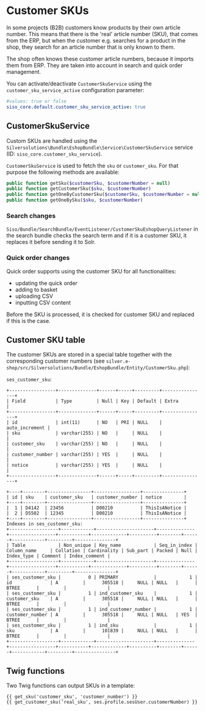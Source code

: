 # Customer SKUs

In some projects (B2B) customers know products by their own article number.
This means that there is the 'real' article number (SKU), that comes from the ERP,
but when the customer e.g. searches for a product in the shop, they search for an article number that is only known to them.

The shop often knows these customer article numbers, because it imports them from ERP.
They are taken into account in search and quick order management.

You can activate/deactivate `CustomerSkuService` using the `customer_sku_service_active` configuration parameter:

``` yaml
#values: true or false
siso_core.default.customer_sku_service_active: true
```

## CustomerSkuService

Custom SKUs are handled using the `Silversolutions\Bundle\EshopBundle\Service\CustomerSkuService` service
(ID: `siso_core.customer_sku_service`).

`CustomerSkuService` is used to fetch the `sku` or `customer_sku`. For that purpose the following methods are available:

``` php
public function getSku($customerSku, $customerNumber = null)
public function getCustomerSku($sku, $customerNumber)
public function getOneByCustomerSku($customerSku, $customerNumber = null)
public function getOneBySku($sku, $customerNumber)
```

### Search changes

`Siso/Bundle/SearchBundle/EventListener/CustomerSkuEshopQueryListener` in the search bundle
checks the search term and if it is a customer SKU, it replaces it before sending it to Solr.

### Quick order changes

Quick order supports using the customer SKU for all functionalities:

- updating the quick order
- adding to basket
- uploading CSV
- inputting CSV content

Before the SKU is processed, it is checked for customer SKU and replaced if this is the case.

## Customer SKU table

The customer SKUs are stored in a special table together with the corresponding customer numbers (see `silver.e-shop/src/Silversolutions/Bundle/EshopBundle/Entity/CustomerSku.php`):

`ses_customer_sku`:

``` 
+-----------------+--------------+------+-----+---------+----------------+
| Field           | Type         | Null | Key | Default | Extra          |
+-----------------+--------------+------+-----+---------+----------------+
| id              | int(11)      | NO   | PRI | NULL    | auto_increment |
| sku             | varchar(255) | NO   |     | NULL    |                |
| customer_sku    | varchar(255) | NO   |     | NULL    |                |
| customer_number | varchar(255) | YES  |     | NULL    |                |
| notice          | varchar(255) | YES  |     | NULL    |                |
+-----------------+--------------+------+-----+---------+----------------+ 
 
+----+--------+----------------+-----------------+---------------+
| id | sku    | customer_sku   | customer_number | notice        |
+----+--------+----------------+-----------------+---------------+
|  1 | D4142  | 23456          | D00210          | ThisIsANotice |
|  2 | D5502  | 12345          | D00210          | ThisIsANotice |
+----+--------+----------------+-----------------+---------------+
Indexes in ses_customer_sku:
+------------------+------------+---------------------+--------------+-----------------+-----------+-------------+----------+--------+------+------------+---------+---------------+
| Table            | Non_unique | Key_name            | Seq_in_index | Column_name     | Collation | Cardinality | Sub_part | Packed | Null | Index_type | Comment | Index_comment |
+------------------+------------+---------------------+--------------+-----------------+-----------+-------------+----------+--------+------+------------+---------+---------------+
| ses_customer_sku |          0 | PRIMARY             |            1 | id              | A         |      305518 |     NULL | NULL   |      | BTREE      |         |               |
| ses_customer_sku |          1 | ind_customer_sku    |            1 | customer_sku    | A         |      305518 |     NULL | NULL   |      | BTREE      |         |               |
| ses_customer_sku |          1 | ind_customer_number |            1 | customer_number | A         |      305518 |     NULL | NULL   | YES  | BTREE      |         |               |
| ses_customer_sku |          1 | ind_sku             |            1 | sku             | A         |      101839 |     NULL | NULL   |      | BTREE      |         |               |
+------------------+------------+---------------------+--------------+-----------------+-----------+-------------+----------+--------+------+------------+---------+---------------+
```

## Twig functions

Two Twig functions can output SKUs in a template:

``` 
{{ get_sku('customer_sku', 'customer_number') }}
{{ get_customer_sku('real_sku', ses.profile.sesUser.customerNumber) }}
```
